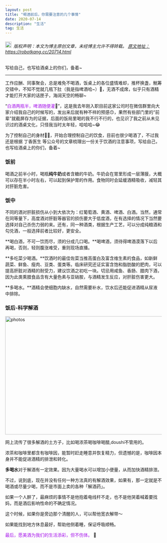 ```yaml
---
layout: post
title: "喝酒前后，你需要注意的几个事情"
date: 2020-07-14 
description: "生活"
tag: 生活
---   
```


<h6><img src="https://robotkang-1257995526.cos.ap-chengdu.myqcloud.com/icon/copyright.png" alt="copyright" style="display:inline;margin-bottom: -5px;" width="20" height="20"> 版权声明：本文为博主原创文章，未经博主允许不得转载。
<a target="_blank" href="https://robotkang.cc/20714.html">原文地址：https://robotkang.cc/20714.html </a>
</h6>    

写给自己，也写给酒桌上的你们，备着~           

----------

工作应酬、同事聚会，总是难免不喝酒，饭桌上的各位盛情难却，推杯换盏，觥筹交错中，不知不觉就几瓶下肚（我是指啤酒哈~）🍺，无酒不成席，似乎只有酒精才能打开大家的话匣子，海阔天空的畅聊~                       

“<a href="http://t.cn/AiOeQ4zO" target="_blank" style="color:#a510eb;text-decoration:none">白酒两瓶半，啤酒随便灌</a>🍻”，这是我去年刚入职目前这家公司时在微信群里向大家介绍我自己的时候写的，发出来后就有种不祥的预感🙃，果然有些部门里的“前辈”就截屏存为的证据，后面的饭局里喝的我不行不行的，也见识了我之前从未见识过的酒桌文化，只怪我当时太年轻，哈哈哈~😂            

为了控制自己的身材🏃‍♂️，开始合理控制自己的饮食，目前也很少喝酒了，不过我还是根据 丁香医生 等公众号的文章梳理出一份关于饮酒的注意事项，写给自己，也写给酒桌上的你们，备着~                     

### 饭前                 

喝酒之前半小时，喝瓶**纯牛奶**或者含糖的牛奶。牛奶会在胃里形成一层薄膜，大概可以存在半小时左右，可以起到保护胃的作用。食物同时会延缓酒精吸收，减轻其对肝脏危害。                                 

### 饭中            

不同的酒对肝脏损伤从小到大依次为：红葡萄酒、黄酒、啤酒、白酒。当然，通常在同等量下，高度酒对肝脏等器官的损伤要大于低度酒，在有选择的情况下当然要选择对自己杀伤力弱的来。还有，同一种酒类，根据生产工艺，可以分成纯粮酒和勾兑酒，一般选择前者比较好，更安全。

**喝白酒，不可一饮而尽，须的分成几口喝。**喝啤酒，须待得啤酒漠落下以后再喝，否则，轻则腹涨难受，重则现场直播。

**多吃菜少喝酒。**饮酒时的最佳佐菜当推高蛋白及富含维生素的食品，如新鲜蔬菜、鲜鱼、瘦肉、豆类、蛋类等。临床研究还证实富含饱和脂肪酸的肥肉，可以提高肝脏对酒精的耐受力，建议饮酒之初吃一块。切忌用咸鱼、香肠、腊肉下酒，因为此类熏腊食品含有大量色素与亚硝胺，与酒精发生反应，对肝脏伤害更大。

**多喝水。**酒精会使细胞内缺水，自然需要补水，饮水后还能促进酒精从尿液中排除。

### 饭后-科学解酒            

<img src="https://robotkang-1257995526.cos.ap-chengdu.myqcloud.com/image/jiu.png" width="948" height="380" alt="photos"/>               

网上流传了很多解酒的土方子，比如喝浓茶喝咖啡喝醋,doushi不管用的。               

浓茶和咖啡里都含有咖啡因，能暂时赶走睡意并恢复精力，但遗憾的是，咖啡因本身并不能促进酒精的排泄和转化。          

**多喝水**对于解酒有一定效果。因为大量喝水可以增加小便量，从而加快酒精排泄。         

不过，说到底，现在并没有任何一种方法真的有解酒效果，如果有，那一定就是不喝酒或尽量少喝，而不是市面上卖的各种「解酒药」。          

如果一个人醉了，最麻烦的事情不是他抱着电线杆不走，也不是他哭着喊着要找妈，而是酒后影响性命的不确定情况。          

这个时候，如果你是旁边那个清醒的人，可以帮他宽衣解带～           

如果能找到地方休息最好，帮助他侧着睡，保证呼吸顺畅。          

<a href="http://t.cn/AiOeQ4zO" target="_blank" style="color:#a510eb;text-decoration:none">最后，愿美酒为我们的生活添彩，但不伤体。</a> 🎉           














